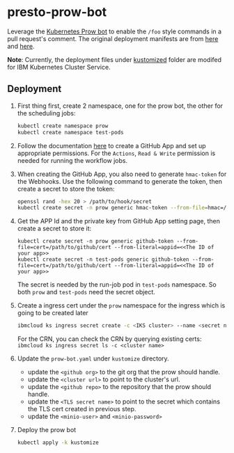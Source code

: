 # presto-prow-bot
Leverage the [Kubernetes Prow bot](https://docs.prow.k8s.io/docs/) to enable the `/foo` style
commands in a pull request's comment. The original deployment manifests are from
[here](https://github.com/kubernetes/test-infra/blob/master/config/prow/cluster/starter/starter-s3.yaml) and
[here](https://github.com/kubernetes/test-infra/blob/master/config/prow/cluster/prowjob-crd/prowjob_customresourcedefinition.yaml).

__Note__: Currently, the deployment files under [kustomized](./kustomize/) folder are modifed for IBM Kubernetes Cluster Service.

## Deployment ##

1. First thing first, create 2 namespace, one for the prow bot, the other for the scheduling jobs:
   ```bash
   kubectl create namespace prow
   kubectl create namespace test-pods
   ```

2. Follow the documentation [here](https://docs.prow.k8s.io/docs/getting-started-deploy/#github-app) to create a GitHub App
   and set up appropriate permissions. For the `Actions`, `Read & Write` permission is needed for running the workflow jobs.

3. When creating the GitHub App, you also need to generate `hmac-token` for the Webhooks. Use the following command to generate
   the token, then create a secret to store the token:
   ```bash
   openssl rand -hex 20 > /path/to/hook/secret
   kubectl create secret -n prow generic hmac-token --from-file=hmac=/path/to/hook/secret
   ```

4. Get the APP Id and the private key from GitHub App setting page, then create a secret to store it:
   ```
   kubectl create secret -n prow generic github-token --from-file=cert=/path/to/github/cert --from-literal=appid=<<The ID of your app>>
   kubectl create secret -n test-pods generic github-token --from-file=cert=/path/to/github/cert --from-literal=appid=<<The ID of your app>>
   ```
   The secret is needed by the run-job pod in `test-pods` namespace. So both `prow` and `test-pods` need the secret object.

5. Create a ingress cert under the `prow` namespace for the ingress which is going to be created later
   ```bash
   ibmcloud ks ingress secret create -c <IKS cluster> --name <secret name> --cert-crn <CRN> --namespace prow
   ```
   For the CRN, you can check the CRN by querying existing certs: `ibmcloud ks ingress secret ls -c <cluster name>`

6. Update the `prow-bot.yaml` under `kustomize` directory.
   - update the `<github org>` to the git org that the prow should handle.
   - update the `<cluster url>` to point to the cluster's url.
   - update the `<github repo>` to the repository that the prow should handle.
   - update the `<TLS secret name>` to point to the secret which contains the TLS cert created in previous step.
   - update the `<minio-user>` and `<minio-password>`

7. Deploy the prow bot
   ```bash
   kubectl apply -k kustomize
   ```
